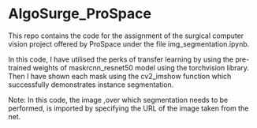 # AlgoSurge_ProSpace
This repo contains the code for the assignment of the surgical computer vision project offered by ProSpace under the file img_segmentation.ipynb.

In this code, I have utilised the perks of transfer learning by using the pre-trained weights of maskrcnn_resnet50 model using the torchvision library. Then I have shown each mask using the cv2_imshow function which successfully demonstrates instance segmentation.

Note: In this code, the image ,over which segmentation needs to be performed, is imported by specifying the URL of the image taken from the net.
